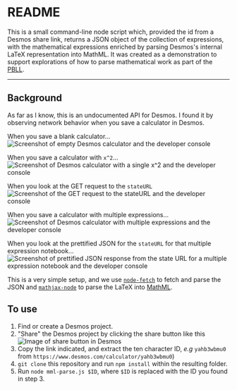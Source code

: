 # README

This is a small command-line node script which, provided the id from a Desmos share link, returns a JSON object of the collection of expressions, with the mathematical expressions enriched by parsing Desmos's internal LaTeX representation into MathML.  It was created as a demonstration to support explorations of how to parse mathematical work as part of the [PBLL](https://www.notion.so/An-introduction-to-the-PBLL-624f34255da844228dc1276221d791c9).

---

## Background

As far as I know, this is an undocumented API for Desmos.  I found it by observing network behavior when you save a calculator in Desmos.

When you save a blank calculator…
![Screenshot of empty Desmos calculator and the developer console](/media/empty-save.png)

When you save a calculator with `x^2`…
![Screenshot of Desmos calculator with a single x^2 and the developer console](/media/x2-save.png)

When you look at the GET request to the `stateURL`
![Screenshot of the GET request to the stateURL and the developer console](/media/calc-state-get.png)

When you save a calculator with multiple expressions…
![Screenshot of Desmos calculator with multiple expressions and the developer console](/media/multi-expression-save.png)

When you look at the prettified JSON for the `stateURL` for that multiple expression notebook…
![Screenshot of prettified JSON response from the state URL for a multiple expression notebook and the developer console](/media/multi-expression-save.png)

This is a very simple setup, and we use [`node-fetch`](https://github.com/node-fetch/node-fetch) to fetch and parse the JSON and [`mathjax-node`](https://github.com/mathjax/MathJax-node) to parse the LaTeX into [MathML](https://www.w3.org/Math/whatIsMathML.html).

## To use

1. Find or create a Desmos project.
2. "Share" the Desmos project by clicking the share button like this
    ![Image of share button in Desmos](/media/share-link.png)
3. Copy the link indicated, and extract the ten character ID, _e.g_ `yahb3wbmu0` from `https://www.desmos.com/calculator/yahb3wbmu0`)
4. `git clone` this repository and run `npm install` within the resulting folder.
5. Run `node mml-parse.js $ID`, where `$ID` is replaced with the ID you found in step 3.